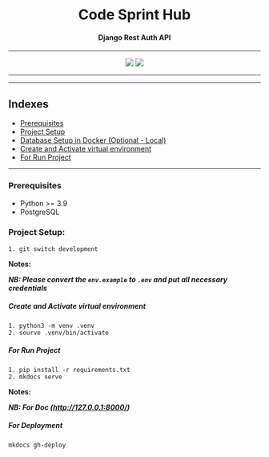 <div align="center">
    <h1>Code Sprint Hub</h1>
    <h4>Django Rest Auth API</h4>
</div>

---


<div align="center">
    <img src="https://img.shields.io/badge/Python-3.10-green" />
    <img src="https://img.shields.io/endpoint?url=https://raw.githubusercontent.com/astral-sh/ruff/main/assets/badge/v2.json" />
</div>

---


---

## Indexes
- [Prerequisites](#prerequisites)
- [Project Setup](#project-setup)
- [Database Setup in Docker (Optional - Local)](#database-setup-in-docker-optional---local)
- [Create and Activate virtual environment](#create-and-activate-virtual-environment)
- [For Run Project](#for-run-project)


---

### Prerequisites
- Python >= 3.9
- PostgreSQL

### Project Setup:
```shell
1. git switch development
```
**Notes:**

***NB: Please convert the `env.example` to `.env` and put all necessary credentials*** 

##### Create and Activate virtual environment
```shell
1. python3 -m venv .venv
2. sourve .venv/bin/activate

```
##### For Run Project
```shell
1. pip install -r requirements.txt
2. mkdocs serve
```
**Notes:**

***NB: For Doc (http://127.0.0.1:8000/)*** 

##### For Deployment
```shell
mkdocs gh-deploy
```
